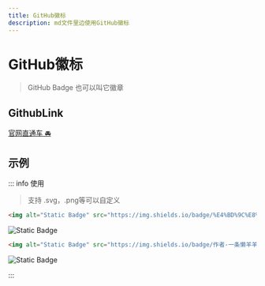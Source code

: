 ```yaml
---
title: GitHub徽标
description: md文件里边使用GitHub徽标
---
```


# GitHub徽标

>GitHub Badge 也可以叫它徽章
## GithubLink

[官网直通车 🚘](https://shields.io)

## 示例

::: info 使用
> 支持 .svg，.png等可以自定义
```html
<img alt="Static Badge" src="https://img.shields.io/badge/%E4%BD%9C%E8%80%85-%E4%B8%80%E6%9D%A1%E6%87%92%E7%BE%8A%E7%BE%8A-%233366ff">
```
<img alt="Static Badge" src="https://img.shields.io/badge/%E4%BD%9C%E8%80%85-%E4%B8%80%E6%9D%A1%E6%87%92%E7%BE%8A%E7%BE%8A-%233366ff">

```html
<img alt="Static Badge" src="https://img.shields.io/badge/作者-一条懒羊羊-red.svg">
```
<img alt="Static Badge" src="https://img.shields.io/badge/作者-一条懒羊羊-red.svg">

:::

